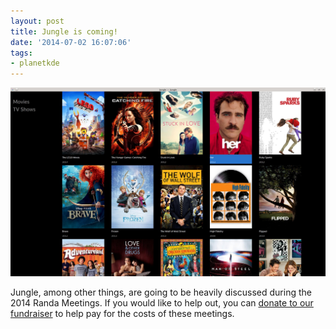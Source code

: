 ```yaml
---
layout: post
title: Jungle is coming!
date: '2014-07-02 16:07:06'
tags:
- planetkde
---
```


![](/blog/images/2014/07/02/jungle.jpg)

Jungle, among other things, are going to be heavily discussed during the 2014 Randa Meetings. If you would like to help out, you can [donate to our fundraiser](http://www.kde.org/fundraisers/randameetings2014/index.php) to help pay for the costs of these meetings.
